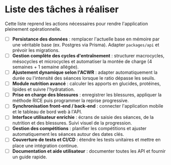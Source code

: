 # Liste des tâches à réaliser

Cette liste reprend les actions nécessaires pour rendre l'application pleinement opérationnelle.

- [ ] **Persistance des données** : remplacer l'actuelle base en mémoire par une véritable base (ex. Postgres via Prisma). Adapter `packages/api` et prévoir les migrations.
- [ ] **Gestion complète des cycles d'entraînement** : structurer macrocycles, mésocycles et microcycles et automatiser la montée de charge (4 semaines + 1 semaine allégée).
- [ ] **Ajustement dynamique selon l'ACWR** : adapter automatiquement la durée ou l'intensité des séances lorsque le ratio dépasse les seuils.
- [ ] **Module nutrition avancé** : calculer les apports en glucides, protéines, lipides et suivre l'hydratation.
- [ ] **Prise en charge des blessures** : enregistrer les blessures, appliquer la méthode RICE puis programmer la reprise progressive.
- [ ] **Synchronisation front‑end / back‑end** : connecter l'application mobile et le tableau de bord web à l'API.
- [ ] **Interface utilisateur enrichie** : écrans de saisie des séances, de la nutrition et des blessures. Suivi visuel de la progression.
- [ ] **Gestion des compétitions** : planifier les compétitions et ajuster automatiquement les séances autour des dates clés.
- [ ] **Couverture de tests et CI/CD** : étendre les tests unitaires et mettre en place une intégration continue.
- [ ] **Documentation et aide utilisateur** : documenter toutes les API et fournir un guide rapide.
